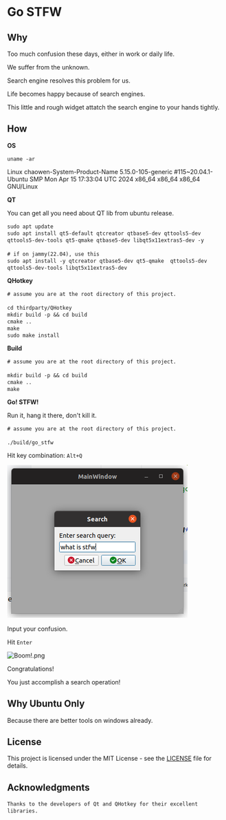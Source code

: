 # Go STFW

## Why

Too much confusion these days, either in work or daily life.

We suffer from the unknown.

Search engine resolves this problem for us.

Life becomes happy because of search engines.

This little and rough widget attatch the search engine to your hands tightly.



## How

**OS**

```shell
uname -ar
```

Linux chaowen-System-Product-Name 5.15.0-105-generic #115~20.04.1-Ubuntu SMP Mon Apr 15 17:33:04 UTC 2024 x86_64 x86_64 x86_64 GNU/Linux

**QT**

You can get all you need about QT lib from ubuntu release.
```shell
sudo apt update
sudo apt install qt5-default qtcreator qtbase5-dev qttools5-dev qttools5-dev-tools qt5-qmake qtbase5-dev libqt5x11extras5-dev -y

# if on jammy(22.04), use this
sudo apt install -y qtcreator qtbase5-dev qt5-qmake  qttools5-dev qttools5-dev-tools libqt5x11extras5-dev
```

**QHotkey**

``` shell
# assume you are at the root directory of this project.

cd thirdparty/QHotkey
mkdir build -p && cd build
cmake ..
make
sudo make install
```

**Build**

``` shell
# assume you are at the root directory of this project.

mkdir build -p && cd build
cmake ..
make
```

**Go! STFW!**

Run it, hang it there, don't kill it.

``` shell
# assume you are at the root directory of this project.

./build/go_stfw
```

Hit key combination: `Alt+Q`

![GO_SEARCH_THE_FUCKING_WEB.png](readme_images/GO_SEARCH_THE_FUCKING_WEB.png)

Input your confusion.

Hit `Enter`

![Boom!.png](Boom%21.png)

Congratulations! 

You just accomplish a search operation!



## Why Ubuntu Only

Because there are better tools on windows already.


## License

This project is licensed under the MIT License - see the [LICENSE](https://opensource.org/license/mit) file for details.

## Acknowledgments

    Thanks to the developers of Qt and QHotkey for their excellent libraries.